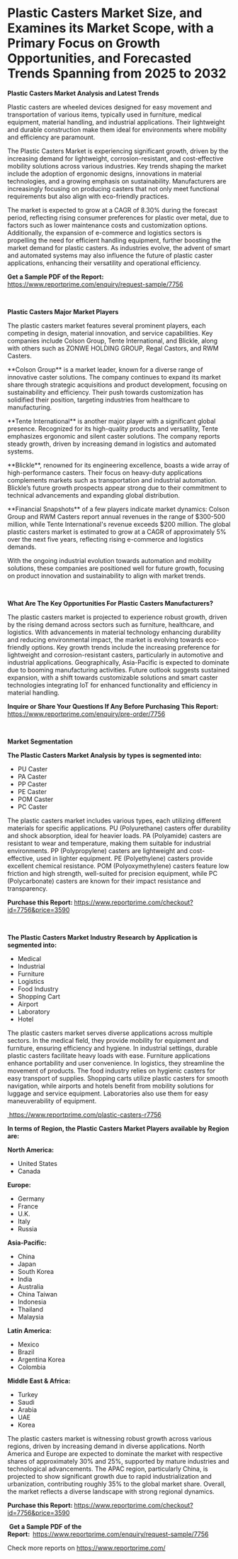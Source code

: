 <p><h1>Plastic Casters Market Size, and Examines its Market Scope, with a Primary Focus on Growth Opportunities, and Forecasted Trends Spanning from 2025 to 2032</h1></p><p><strong>Plastic Casters Market Analysis and Latest Trends</strong></p>
<p><p>Plastic casters are wheeled devices designed for easy movement and transportation of various items, typically used in furniture, medical equipment, material handling, and industrial applications. Their lightweight and durable construction make them ideal for environments where mobility and efficiency are paramount. </p><p>The Plastic Casters Market is experiencing significant growth, driven by the increasing demand for lightweight, corrosion-resistant, and cost-effective mobility solutions across various industries. Key trends shaping the market include the adoption of ergonomic designs, innovations in material technologies, and a growing emphasis on sustainability. Manufacturers are increasingly focusing on producing casters that not only meet functional requirements but also align with eco-friendly practices.</p><p>The market is expected to grow at a CAGR of 8.30% during the forecast period, reflecting rising consumer preferences for plastic over metal, due to factors such as lower maintenance costs and customization options. Additionally, the expansion of e-commerce and logistics sectors is propelling the need for efficient handling equipment, further boosting the market demand for plastic casters. As industries evolve, the advent of smart and automated systems may also influence the future of plastic caster applications, enhancing their versatility and operational efficiency.</p></p>
<p><strong>Get a Sample PDF of the Report:&nbsp;</strong> <a href="https://www.reportprime.com/enquiry/request-sample/7756?utm_campaign=2633&utm_medium=2&utm_source=Github&utm_content=ia&utm_term=19032025&utm_id=plastic-casters">https://www.reportprime.com/enquiry/request-sample/7756</a></p>
<p>&nbsp;</p>
<p><strong>Plastic Casters Major Market Players</strong></p>
<p><p>The plastic casters market features several prominent players, each competing in design, material innovation, and service capabilities. Key companies include Colson Group, Tente International, and Blickle, along with others such as ZONWE HOLDING GROUP, Regal Castors, and RWM Casters.</p><p>**Colson Group** is a market leader, known for a diverse range of innovative caster solutions. The company continues to expand its market share through strategic acquisitions and product development, focusing on sustainability and efficiency. Their push towards customization has solidified their position, targeting industries from healthcare to manufacturing.</p><p>**Tente International** is another major player with a significant global presence. Recognized for its high-quality products and versatility, Tente emphasizes ergonomic and silent caster solutions. The company reports steady growth, driven by increasing demand in logistics and automated systems.</p><p>**Blickle**, renowned for its engineering excellence, boasts a wide array of high-performance casters. Their focus on heavy-duty applications complements markets such as transportation and industrial automation. Blickle’s future growth prospects appear strong due to their commitment to technical advancements and expanding global distribution.</p><p>**Financial Snapshots** of a few players indicate market dynamics: Colson Group and RWM Casters report annual revenues in the range of $300-500 million, while Tente International's revenue exceeds $200 million. The global plastic casters market is estimated to grow at a CAGR of approximately 5% over the next five years, reflecting rising e-commerce and logistics demands.</p><p>With the ongoing industrial evolution towards automation and mobility solutions, these companies are positioned well for future growth, focusing on product innovation and sustainability to align with market trends.</p></p>
<p>&nbsp;</p>
<p><strong>What Are The Key Opportunities For Plastic Casters Manufacturers?</strong></p>
<p><p>The plastic casters market is projected to experience robust growth, driven by the rising demand across sectors such as furniture, healthcare, and logistics. With advancements in material technology enhancing durability and reducing environmental impact, the market is evolving towards eco-friendly options. Key growth trends include the increasing preference for lightweight and corrosion-resistant casters, particularly in automotive and industrial applications. Geographically, Asia-Pacific is expected to dominate due to booming manufacturing activities. Future outlook suggests sustained expansion, with a shift towards customizable solutions and smart caster technologies integrating IoT for enhanced functionality and efficiency in material handling.</p></p>
<p><strong>Inquire or Share Your Questions If Any Before Purchasing This Report:</strong> <a href="https://www.reportprime.com/enquiry/pre-order/7756?utm_campaign=2633&utm_medium=2&utm_source=Github&utm_content=ia&utm_term=19032025&utm_id=plastic-casters">https://www.reportprime.com/enquiry/pre-order/7756</a></p>
<p>&nbsp;</p>
<p><strong>Market Segmentation</strong></p>
<p><strong>The Plastic Casters Market Analysis by types is segmented into:</strong></p>
<p><ul><li>PU Caster</li><li>PA Caster</li><li>PP Caster</li><li>PE Caster</li><li>POM Caster</li><li>PC Caster</li></ul></p>
<p><p>The plastic casters market includes various types, each utilizing different materials for specific applications. PU (Polyurethane) casters offer durability and shock absorption, ideal for heavier loads. PA (Polyamide) casters are resistant to wear and temperature, making them suitable for industrial environments. PP (Polypropylene) casters are lightweight and cost-effective, used in lighter equipment. PE (Polyethylene) casters provide excellent chemical resistance. POM (Polyoxymethylene) casters feature low friction and high strength, well-suited for precision equipment, while PC (Polycarbonate) casters are known for their impact resistance and transparency.</p></p>
<p><strong>Purchase this Report:&nbsp;</strong><a href="https://www.reportprime.com/checkout?id=7756&price=3590&utm_campaign=2633&utm_medium=2&utm_source=Github&utm_content=ia&utm_term=19032025&utm_id=plastic-casters">https://www.reportprime.com/checkout?id=7756&price=3590</a></p>
<p>&nbsp;</p>
<p><strong>The Plastic Casters Market Industry Research by Application is segmented into:</strong></p>
<p><ul><li>Medical</li><li>Industrial</li><li>Furniture</li><li>Logistics</li><li>Food Industry</li><li>Shopping Cart</li><li>Airport</li><li>Laboratory</li><li>Hotel</li></ul></p>
<p><p>The plastic casters market serves diverse applications across multiple sectors. In the medical field, they provide mobility for equipment and furniture, ensuring efficiency and hygiene. In industrial settings, durable plastic casters facilitate heavy loads with ease. Furniture applications enhance portability and user convenience. In logistics, they streamline the movement of products. The food industry relies on hygienic casters for easy transport of supplies. Shopping carts utilize plastic casters for smooth navigation, while airports and hotels benefit from mobility solutions for luggage and service equipment. Laboratories also use them for easy maneuverability of equipment.</p></p>
<p><a href="https://www.reportprime.com/plastic-casters-r7756?utm_campaign=2633&utm_medium=2&utm_source=Github&utm_content=ia&utm_term=19032025&utm_id=plastic-casters">&nbsp;https://www.reportprime.com/plastic-casters-r7756</a></p>
<p><strong>In terms of Region, the Plastic Casters Market Players available by Region are:</strong></p>
<p>
    <p> <strong> North America: </strong>
        <ul>
            <li>United States</li>
            <li>Canada</li>
        </ul>
        </p> 
    <p> <strong> Europe: </strong>
        <ul>
            <li>Germany</li>
            <li>France</li>
            <li>U.K.</li>
            <li>Italy</li>
            <li>Russia</li>
        </ul>
        </p> 
    <p> <strong> Asia-Pacific: </strong>
        <ul>
            <li>China</li>
            <li>Japan</li>
            <li>South Korea</li>
            <li>India</li>
            <li>Australia</li>
            <li>China Taiwan</li>
            <li>Indonesia</li>
            <li>Thailand</li>
            <li>Malaysia</li>
        </ul>
        </p> 
    <p> <strong> Latin America: </strong>
        <ul>
            <li>Mexico</li>
            <li>Brazil</li>
            <li>Argentina Korea</li>
            <li>Colombia</li>
        </ul>
        </p> 
    <p> <strong> Middle East & Africa: </strong>
        <ul>
            <li>Turkey</li>
            <li>Saudi</li>
            <li>Arabia</li>
            <li>UAE</li>
            <li>Korea</li>
        </ul>
    </p>
    </p>
<p><p>The plastic casters market is witnessing robust growth across various regions, driven by increasing demand in diverse applications. North America and Europe are expected to dominate the market with respective shares of approximately 30% and 25%, supported by mature industries and technological advancements. The APAC region, particularly China, is projected to show significant growth due to rapid industrialization and urbanization, contributing roughly 35% to the global market share. Overall, the market reflects a diverse landscape with strong regional dynamics.</p></p>
<p><strong>Purchase this Report: </strong><a href="https://www.reportprime.com/checkout?id=7756&price=3590&utm_campaign=2633&utm_medium=2&utm_source=Github&utm_content=ia&utm_term=19032025&utm_id=plastic-casters">https://www.reportprime.com/checkout?id=7756&price=3590</a></p>
<p>&nbsp;<strong>Get a Sample PDF of the Report:&nbsp;&nbsp;</strong><a href="https://www.reportprime.com/enquiry/request-sample/7756?utm_campaign=2633&utm_medium=2&utm_source=Github&utm_content=ia&utm_term=19032025&utm_id=plastic-casters">https://www.reportprime.com/enquiry/request-sample/7756</a></p>
<p><strong></strong></p>
<p>Check more reports on <a href="https://www.reportprime.com/?utm_campaign=2633&utm_medium=2&utm_source=Github&utm_content=ia&utm_term=19032025&utm_id=plastic-casters">https://www.reportprime.com/</a></p>